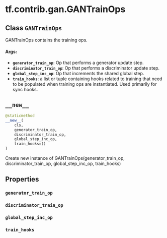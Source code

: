 <div itemscope itemtype="http://developers.google.com/ReferenceObject">
<meta itemprop="name" content="tf.contrib.gan.GANTrainOps" />
<meta itemprop="path" content="Stable" />
<meta itemprop="property" content="generator_train_op"/>
<meta itemprop="property" content="discriminator_train_op"/>
<meta itemprop="property" content="global_step_inc_op"/>
<meta itemprop="property" content="train_hooks"/>
<meta itemprop="property" content="__new__"/>
</div>

# tf.contrib.gan.GANTrainOps

## Class `GANTrainOps`



GANTrainOps contains the training ops.

#### Args:

* <b>`generator_train_op`</b>: Op that performs a generator update step.
* <b>`discriminator_train_op`</b>: Op that performs a discriminator update step.
* <b>`global_step_inc_op`</b>: Op that increments the shared global step.
* <b>`train_hooks`</b>: a list or tuple containing hooks related to training that need
    to be populated when training ops are instantiated. Used primarily for
    sync hooks.

<h2 id="__new__"><code>__new__</code></h2>

``` python
@staticmethod
__new__(
    cls,
    generator_train_op,
    discriminator_train_op,
    global_step_inc_op,
    train_hooks=()
)
```

Create new instance of GANTrainOps(generator_train_op, discriminator_train_op, global_step_inc_op, train_hooks)



## Properties

<h3 id="generator_train_op"><code>generator_train_op</code></h3>



<h3 id="discriminator_train_op"><code>discriminator_train_op</code></h3>



<h3 id="global_step_inc_op"><code>global_step_inc_op</code></h3>



<h3 id="train_hooks"><code>train_hooks</code></h3>





